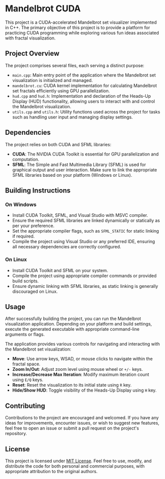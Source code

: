 # Mandelbrot CUDA

This project is a CUDA-accelerated Mandelbrot set visualizer implemented in C++. The primary objective of this project is to provide a platform for practicing CUDA programming while exploring various fun ideas associated with fractal visualization.

## Project Overview

The project comprises several files, each serving a distinct purpose:

- `main.cpp`: Main entry point of the application where the Mandelbrot set visualization is initialized and managed.
- `mandelbrot.cu`: CUDA kernel implementation for calculating Mandelbrot set fractals efficiently using GPU parallelization.
- `hud.cpp` and `hud.h`: Implementation and declaration of the Heads-Up Display (HUD) functionality, allowing users to interact with and control the Mandelbrot visualization.
- `utils.cpp` and `utils.h`: Utility functions used across the project for tasks such as handling user input and managing display settings.

## Dependencies

The project relies on both CUDA and SFML libraries:

- **CUDA**: The NVIDIA CUDA Toolkit is essential for GPU parallelization and computation.
- **SFML**: The Simple and Fast Multimedia Library (SFML) is used for graphical output and user interaction. Make sure to link the appropriate SFML libraries based on your platform (Windows or Linux).

## Building Instructions

### On Windows

- Install CUDA Toolkit, SFML, and Visual Studio with MSVC compiler.
- Ensure the required SFML libraries are linked dynamically or statically as per your preference.
- Set the appropriate compiler flags, such as `SFML_STATIC` for static linking if required.
- Compile the project using Visual Studio or any preferred IDE, ensuring all necessary dependencies are correctly configured.

### On Linux

- Install CUDA Toolkit and SFML on your system.
- Compile the project using appropriate compiler commands or provided build scripts.
- Ensure dynamic linking with SFML libraries, as static linking is generally discouraged on Linux.

## Usage

After successfully building the project, you can run the Mandelbrot visualization application. Depending on your platform and build settings, execute the generated executable with appropriate command-line arguments or flags.

The application provides various controls for navigating and interacting with the Mandelbrot set visualization:

- **Move**: Use arrow keys, WSAD, or mouse clicks to navigate within the fractal space.
- **Zoom In/Out**: Adjust zoom level using mouse wheel or `+/-` keys.
- **Increase/Decrease Max Iteration**: Modify maximum iteration count using `E/Q` keys.
- **Reset**: Reset the visualization to its initial state using `R` key.
- **Hide/Show HUD**: Toggle visibility of the Heads-Up Display using `H` key.

## Contributing

Contributions to the project are encouraged and welcomed. If you have any ideas for improvements, encounter issues, or wish to suggest new features, feel free to open an issue or submit a pull request on the project's repository.

## License

This project is licensed under [MIT License](LICENSE). Feel free to use, modify, and distribute the code for both personal and commercial purposes, with appropriate attribution to the original authors.
